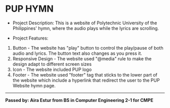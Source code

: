 # PUP HYMN 
* Project Description: This is a website of Polytechnic University of the Philippines' hymn, 
where the audio plays while the lyrics are scrolling.

* Project Features:
1. Button - The website has "play" button to control the play/pause of both audio and lyrics. The button text also changes as you press it.
2. Responsive Design - The website used "@media" rule to make the design adapt to different screen sizes
3. Icon - The website included PUP logo
4. Footer - The website used "footer" tag that sticks to the lower part of the website which include a hyperlink that redirect the user to the PUP Website hymn page.
___
**Passed by: Aira Estur from BS in Computer Engineering 2-1 for CMPE**
